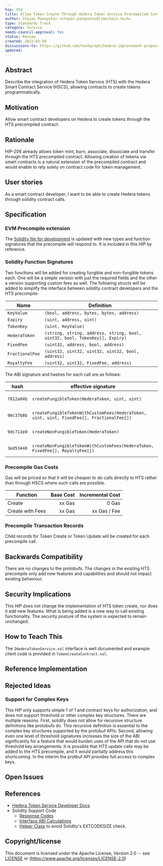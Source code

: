 ```yaml
---
hip: 358
title: Allow Token Create Through Hedera Token Service Precompiled Contract
author: Stoyan Panayotov <stoyan.panayotov@limechain.tech>
type: Standards Track
category: Service
needs-council-approval: Yes
status: Review
created: 2022-02-09
discussions-to: https://github.com/hashgraph/hedera-improvement-proposal/discussions/375
updated: 
---
```


## Abstract

Describe the integration of Hedera Token Service (HTS) with the Hedera Smart 
Contract Service (HSCS), allowing contracts to create tokens programmatically.

## Motivation

Allow smart contract developers on Hedera to create tokens through the HTS 
precompiled contract.

## Rationale

HIP-206 already allows token mint, burn, associate, dissociate and transfer 
through the HTS precompiled contract. Allowing creation of tokens via smart 
contracts is a natural extension of the precompiled contract and would enable 
to rely solely on contract code for token management. 

## User stories

As a smart contract developer, I want to be able to create Hedera tokens through 
solidity contract calls.

## Specification

### EVM Precompile extension

The [Solidity file for development](../assets/hip-206/solidity/IHederaTokenService.sol) 
is updated with new types and function signatures that the precompile will respond to. 
It is included in this HIP by reference.

### Solidity Function Signatures 

Two functions will be added for creating fungible and non-fungible tokens each.
One will be a simple version with just the required fields and the other a version 
supporting custom fees as well. 
The following structs will be added to simplify the interface between solidity 
contract developers and the HTS precompile: 

| Name                | Definition                                                                  |
| ------------------- | ----------------------------------------------------------------------------|
| `KeyValue`          | `(bool, address, bytes, bytes, address)`                                    |
| `Expiry`            | `(uint, address, uint)`                                                     |
| `TokenKey`          | `(uint, KeyValue)`                                                          |
| `HederaToken`       | `(string, string, address, string, bool, uint32, bool, TokenKey[], Expiry)` |
| `FixedFee`          | `(uint32, address, bool, address)`                                          |
| `FractionalFee`     | `(uint32, uint32, uint32, uint32, bool, address)`                           |
| `RoyaltyFee`        | `(uint32, uint32, FixedFee, address)`                                       |

The ABI signature and hashes for each call are as follows:

| hash       | effective signature                                                                       | return                   |
| ---------- | ------------------------------------------------------------------------------------------|--------------------------|
| `7812a04b` | `createFungibleToken(HederaToken, uint, uint)`                                            | `(bool, addess, bytes)`  |
| `96c37b8b` | `createFungibleTokenWithCustomFees(HederaToken, uint, uint, FixedFee[], FractionalFee[])` | `(bool, addess, bytes)`  |
| `9dc711e0` | `createNonFungibleToken(HederaToken)`                                                     | `(bool, addess, bytes)`  |
| `3ed53448` | `createNonFungibleTokenWithCustomFees(HederaToken, FixedFee[], RoyaltyFee[])`             | `(bool, addess, bytes)`  |

### Precompile Gas Costs

Gas will be priced so that it will be cheaper to do calls directly to HTS rather
than through HSCS where such calls are possible.

| Function                 | Base Cost |  Incremental Cost |
| ------------------------ | --------: | ----------------: |
| Create                   |    xx Gas |             0 Gas |
| Create with Fees         |    xx Gas |      xx Gas / Fee |

### Precompile Transaction Records

Child records for Token Create or Token Update will be created for each precompile call.


## Backwards Compatibility

There are no changes to the protobufs.
The changes in the existing HTS precompile only add new features and capabilities 
and should not impact existing behaviour.

## Security Implications

This HIP does not change the implementation of HTS token create, nor does it 
add new features. What is being added is a new way to call existing 
functionality. The security posture of the system is expected to remain 
unchanged.

## How to Teach This

The `IHederaTokenService.sol` interface is well documented and example client code 
is provided in `TokenCreateContract.sol`.

## Reference Implementation



## Rejected Ideas

### Support for Complex Keys

This HIP only supports simple 1 of 1 and contract keys for authorization, and 
does not support threshold or other complex key structures.
There are multiple reasons.  First, solidity does not allow for recursive 
structure definitions like protobufs do. This recursive definition is essential
to the complex key structures supported by the protobuf APIs. Second, allowing
even one level of threshold signatures increases the size of the ABI 
significantly for a feature that would burden uses of the API that do not use 
threshold key arrangements.
It is possible that HTS update calls may be added to the HTS precompile, and it 
would partially address this shortcoming. In the interim the protbuf API provides 
full access to complex keys.

## Open Issues



## References

- [Hedera Token Service Developer Docs](https://docs.hedera.com/guides/docs/hedera-api/token-service)
- Solidity Support Code
  - [Response Codes](https://github.com/hashgraph/hedera-smart-contracts/blob/main/hts-precompile/HederaResponseCodes.sol)
  - [Interface ABI Calculations](https://github.com/hashgraph/hedera-smart-contracts/blob/main/hts-precompile/IHederaTokenService.sol)
  - [Helper Class](https://github.com/hashgraph/hedera-smart-contracts/blob/main/hts-precompile/HederaTokenService.sol) to avoid Solidity's EXTCODESIZE check.

## Copyright/license

This document is licensed under the Apache License, Version 2.0 -- see [LICENSE](../LICENSE) or (https://www.apache.org/licenses/LICENSE-2.0)
